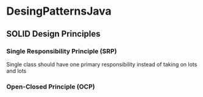 # DesingPatternsJava

## SOLID Design Principles

### Single Responsibility Principle (SRP)

Single class should have one primary responsibility instead of taking on lots and lots

### Open-Closed Principle (OCP)

